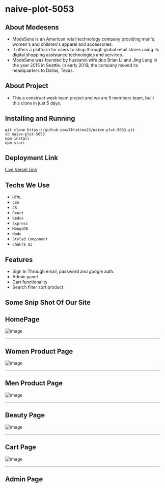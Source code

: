 # naive-plot-5053
## About Modesens
- ModeSens is an American retail technology company providing men's, women's and children's apparel and accessories.
- It offers a platform for users to shop through global retail stores using its digital shopping assistance technologies and services.
- ModeSens was founded by husband-wife duo Brian Li and Jing Leng in the year 2015 in Seattle. In early 2019, the company moved its headquarters to Dallas, Texas.

## About Project
- This a construct week team project and we are 5 members team, built this clone in just 5 days.

## Installing and Running
```
git clone https://github.com/Chhattoo25/naive-plot-5053.git
cd naive-plot-5053
npm install
npm start
```

## Deployment Link
[Live Vercel Link](https://modesens-nine.vercel.app/)

## Techs We Use
- `HTML`
- `CSS`
- `JS`
- `React`
- `Redux`
- `Express`
- `MongoDB`
- `Node`
- `Styled Component`
- `Chakra UI`

## Features
- Sign In Through email, password and google auth.
- Admin panel
- Cart functionality
- Search filter sort product

## Some Snip Shot Of Our Site 

## HomePage

![image](https://user-images.githubusercontent.com/95302680/201725670-34c9ff32-f356-4dc4-9206-379311158fcc.png)
___

## Women Product Page
![image](https://user-images.githubusercontent.com/95302680/201725942-dbf0d057-87b5-4425-a647-296e1a2f2e9e.png)

___

## Men Product Page 
![image](https://user-images.githubusercontent.com/95302680/201726396-1fad5e6a-9411-4d37-9949-dbf0c308ab50.png)
___

## Beauty Page 
![image](https://user-images.githubusercontent.com/95302680/201726570-101d2e64-7df3-49e8-8bbf-75b271a5366b.png)
___
## Cart Page
![image](https://user-images.githubusercontent.com/95302680/201726736-104d7a18-7ae1-4a7f-8eb7-132d19033bad.png)
___
## Admin Page




